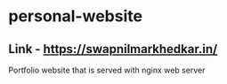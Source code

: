 # personal-website

## Link - https://swapnilmarkhedkar.in/

Portfolio website that is served with nginx web server
